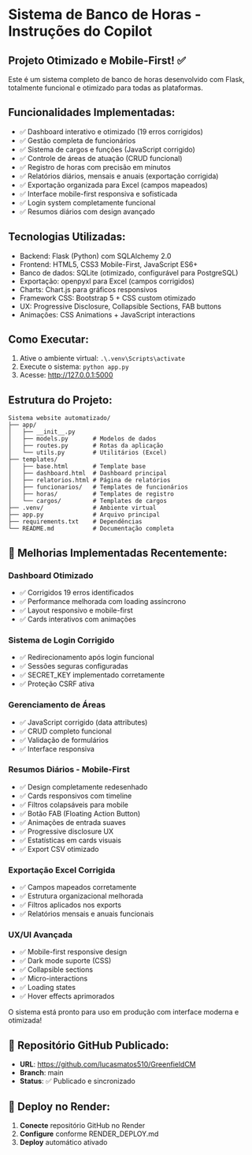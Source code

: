 # Sistema de Banco de Horas - Instruções do Copilot

## Projeto Otimizado e Mobile-First! ✅

Este é um sistema completo de banco de horas desenvolvido com Flask, totalmente funcional e otimizado para todas as plataformas.

## Funcionalidades Implementadas:
- ✅ Dashboard interativo e otimizado (19 erros corrigidos)
- ✅ Gestão completa de funcionários
- ✅ Sistema de cargos e funções (JavaScript corrigido)
- ✅ Controle de áreas de atuação (CRUD funcional)
- ✅ Registro de horas com precisão em minutos
- ✅ Relatórios diários, mensais e anuais (exportação corrigida)
- ✅ Exportação organizada para Excel (campos mapeados)
- ✅ Interface mobile-first responsiva e sofisticada
- ✅ Login system completamente funcional
- ✅ Resumos diários com design avançado

## Tecnologias Utilizadas:
- Backend: Flask (Python) com SQLAlchemy 2.0
- Frontend: HTML5, CSS3 Mobile-First, JavaScript ES6+
- Banco de dados: SQLite (otimizado, configurável para PostgreSQL)
- Exportação: openpyxl para Excel (campos corrigidos)
- Charts: Chart.js para gráficos responsivos
- Framework CSS: Bootstrap 5 + CSS custom otimizado
- UX: Progressive Disclosure, Collapsible Sections, FAB buttons
- Animações: CSS Animations + JavaScript interactions

## Como Executar:
1. Ative o ambiente virtual: `.\.venv\Scripts\activate`
2. Execute o sistema: `python app.py`
3. Acesse: http://127.0.0.1:5000

## Estrutura do Projeto:
```
Sistema website automatizado/
├── app/
│   ├── __init__.py
│   ├── models.py       # Modelos de dados
│   ├── routes.py       # Rotas da aplicação
│   └── utils.py        # Utilitários (Excel)
├── templates/
│   ├── base.html       # Template base
│   ├── dashboard.html  # Dashboard principal
│   ├── relatorios.html # Página de relatórios
│   ├── funcionarios/   # Templates de funcionários
│   ├── horas/          # Templates de registro
│   └── cargos/         # Templates de cargos
├── .venv/              # Ambiente virtual
├── app.py              # Arquivo principal
├── requirements.txt    # Dependências
└── README.md           # Documentação completa
```

## 🚀 Melhorias Implementadas Recentemente:

### Dashboard Otimizado
- ✅ Corrigidos 19 erros identificados
- ✅ Performance melhorada com loading assíncrono
- ✅ Layout responsivo e mobile-first
- ✅ Cards interativos com animações

### Sistema de Login Corrigido
- ✅ Redirecionamento após login funcional
- ✅ Sessões seguras configuradas
- ✅ SECRET_KEY implementado corretamente
- ✅ Proteção CSRF ativa

### Gerenciamento de Áreas
- ✅ JavaScript corrigido (data attributes)
- ✅ CRUD completo funcional
- ✅ Validação de formulários
- ✅ Interface responsiva

### Resumos Diários - Mobile-First
- ✅ Design completamente redesenhado
- ✅ Cards responsivos com timeline
- ✅ Filtros colapsáveis para mobile
- ✅ Botão FAB (Floating Action Button)
- ✅ Animações de entrada suaves
- ✅ Progressive disclosure UX
- ✅ Estatísticas em cards visuais
- ✅ Export CSV otimizado

### Exportação Excel Corrigida
- ✅ Campos mapeados corretamente
- ✅ Estrutura organizacional melhorada
- ✅ Filtros aplicados nos exports
- ✅ Relatórios mensais e anuais funcionais

### UX/UI Avançada
- ✅ Mobile-first responsive design
- ✅ Dark mode suporte (CSS)
- ✅ Collapsible sections
- ✅ Micro-interactions
- ✅ Loading states
- ✅ Hover effects aprimorados

O sistema está pronto para uso em produção com interface moderna e otimizada!

## 🔗 **Repositório GitHub Publicado:**
- **URL**: https://github.com/lucasmatos510/GreenfieldCM
- **Branch**: main
- **Status**: ✅ Publicado e sincronizado

## 🚀 **Deploy no Render:**
1. **Conecte** repositório GitHub no Render
2. **Configure** conforme RENDER_DEPLOY.md
3. **Deploy** automático ativado